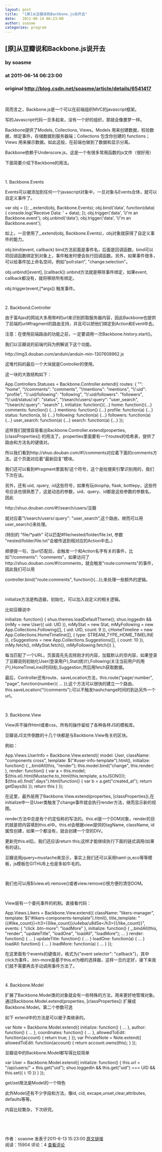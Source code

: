 ```yaml
---
layout: post
title:  "[原]从豆瓣说和Backbone.js说开去"
date:   2011-06-14 06:23:00
author: soasme
categories: program
---
```


## [原]从豆瓣说和Backbone.js说开去
### by soasme
### at 2011-06-14 06:23:00
### original <http://blog.csdn.net/soasme/article/details/6541417>

<p> </p>
<p>简而言之，Backbone.js是一个可以在前端组织MVC的javascript框架。</p>
<p>写的Javascript代码一旦多起来，没有一个好的组织，那就会像噩梦一样。</p>
<p>Backbone提供了Models, Collections, Views。Models 用来创建数据，校验数据，绑定事件，存储数据到服务器端；Collections 包含你创建的 functions；Views 用来展示数据。如此这般，在前端也做到了数据和显示分离。</p>
<p>Backbone依赖于Underscore.js，这是一个有很多常用函数的js文件（很好用）</p>
<p>下面简要介绍下Backbone的用法。</p>
<p> </p>
<p>1. Backbone.Events</p>
<p>Events可以被添加到任何一个javascript对象中，一旦对象与Events合体，就可以自定义事件了。</p>
<p>var obj = {};
_.extend(obj, Backbone.Events);
obj.bind('data', function(data) {
console.log('Receive Data: ' + data);
});
obj.trigger('data', 'I/'m an Backbone.event');
obj.unbind('data');
obj.trigger('data', 'I/'m an Backbone.event'); </p>
<p>如上，一旦使用了_.extend(obj, Backbone.Events)，obj对象就获得了自定义事件的能力。</p>
<p>obj.bind(event, callback) bind方法前面是事件名，后面是回调函数。bind可以将回调函数绑定到对象上，事件触发时便会执行回调函数。另外，如果事件很多，可以给事件加上命名空间，例如"poll:start", "change:selection"。</p>
<p>obj.unbind([event], [callback]) unbind方法就是移除事件绑定，如果event, callback都没有，就将移除所有绑定。</p>
<p>obj.trigger(event,[*args]) 触发事件。</p>
<p> </p>
<p>2. Backbond.Controller</p>
<p>由于富Ajax的网站大多用带#的url来识别抓取服务器内容，因此Backbone也提供了前端的url#fragment的路由支持，并且可以把他们绑定到Action和Event中去。</p>
<p>注意：在使用前端路由的功能之前，一定要调用一次Backbone.history.start()。</p>
<p>我们以豆瓣说的前端代码为例解说下这个功能。</p>
<p>http://img3.douban.com/anduin/anduin-min-1307608962.js</p>
<p>这堆代码的最后一个大块就是Controller的使用。</p>
<p>这一块的大致结构如下：</p>
<p>App.Controllers.Statuses = Backbone.Controller.extend({
    routes: {
        "": "home",
        "!/comments": "comments",
        "!/mentions": "mentions",
        "!/:uid": "profile",
        "!/:uid/following": "following",
        "!/:uid/followers": "followers",
        "!/:uid/status/:id": "status",
        "!/search/users/:query": "user_search",
        "!/search/:query": "search"
    },
    initialize: function(){...}
    home: function(){...}
    comments: function() {...}
    mentions: function() {...}
    profile: function(a) {...}
    status: function(a, b) {...}
    following: function(a) {...}
    followers: function(a) {...}
    user_search: function(a) {...}
    search: function(a) {...}
}); </p>
<p>这样我们就很容易看出Backbone.Controller.extend(properties, [classProperties]) 的用法了。properties里面要有一个routes的哈希表，提供了路由和方法名的键值对。</p>
<p>所以我们看到http://shuo.douban.com/#!/comments对应着下面的comments方法。这个页面对应着“最新回复”模块。</p>
<p>我们还可以看到#fragment里面有!这个符号，这个是给搜索引擎识别用的，我们下次在谈。</p>
<p>另外，还有:uid, :query, :id这些符号，如果有玩doophp, flask, bottlepy，这些符号应该也很熟悉了，这是动态的参数，uid、query、id都是这些参数的参数名，因此</p>
<p>http://shuo.douban.com/#!/search/users/豆瓣</p>
<p>就对应着"!/search/users/:query": "user_search",这个路由，继而可以用user_search()来处理。</p>
<p>(特别的 "file/*path" 可以匹配#file/nested/folder/file.txt, 参数 "nested/folder/file.txt"会被传送到相对应的Action中去。)</p>
<p>顺便提一句，当url匹配后，会触发一个和Action名字有关的事件，比如"!/comments": "comments"，如果访问了http://shuo.douban.com/#!/comments，就会触发"route:comments"的事件，因此我们可以用</p>
<p>controller.bind("route:comments", function(){...});来处理一些额外的逻辑。</p>
<p> </p>
<p>initialize方法是构造器，初始化，可以加入自定义的相关逻辑。</p>
<p>比如豆瓣说中</p>
<p>initialize: function() {
        shuo.themes.loadDefaultTheme();
        shuo.loggedIn &amp;&amp; (mMy = new User({
            uid: UID
        }), mMyStat = new Stat, mMyFollowing = new App.Collections.Following([], {
            uid: UID,
            count: 9
        }), cHomeTimeline = new App.Collections.HomeTimeline([], 
        {
            type: STREAM_TYPE_HOME_TIMELINE
        }), cSuggestions = new App.Collections.Suggestions([], {
            count: 10
        }), mMy.fetch(), mMyStat.fetch(), mMyFollowing.fetch())
    }, </p>
<p>每当匹配了一个URL，页面首先先去除刚才的内容，加载默认的空内容，如果登录了豆瓣说则初始化User(登录用户),Stat(统计),Following(关注当前用户的用户),HomeTimeLine(时间线),Suggestion,然后用fetch获取数据。</p>
<p>最后，Controller还有route、saveLocation方法，this.route("page/:number", "page", function(number){ ... });这个方法可以很快的建立一个路由，this.saveLocation("!/comments");可以不触发hashchange时间的到达另外一个url。</p>
<p> </p>
<p>3. Backbone.View</p>
<p>View并不操作html或者css，所有的操作留给了各种各样JS的模板库。</p>
<p>豆瓣说JS文件倒数的十几个块都是与Backbone.View有关的区块。</p>
<p>例如：</p>
<p>App.Views.UserInfo = Backbone.View.extend({
    model: User,
    className: "components cross",
    template: $("#user-info-template").html(),
    initialize: function() {
        _.bindAll(this, "render");
        this.model.bind("change", this.render)
    },
    render: function() {
        var a = this.model;
        $(this.el).html(Mustache.to_html(this.template, a.toJSON()));
        $(this.el).find(".days").html(function() {
            var b = a.get("created_at");
            return getDays(b)
        });
        return this
    }
}); </p>
<p>在这里，最外层用了Backbone.View.extend(properties, [classProperties]),在initialize中一旦User类触发了change事件就会执行render方法，继而显示新的视图。</p>
<p>render方法中总是有个约定俗称的写法的。this.el是一个DOM对象，render的目的就是把内容填到this.el中。this.el会根据view提供的tagName, className, id属性创建，如果一个都没有，就会创建一个空的DIV。</p>
<p>更新完this.el后，我们还应该return this;这样才能继续执行下面的链式调用(如果有的话)。</p>
<p>豆瓣说用jquery+mustache来显示，事实上我们还可以采用haml-js,eco等等模板，js模板在GITHUB上也是多如牛毛的。</p>
<p> </p>
<p>我们也可以用$(view.el).remove()或者view.remove()很方便的清空DOM。</p>
<p> </p>
<p>View层有一个委托事件的机制。直接看代码：</p>
<p>App.Views.Likers = Backbone.View.extend({
    className: &quot;likers-manager&quot;,
    template: $(&quot;#likers-components-template&quot;).html(),
    title_template: &quot;{{#like_count}}&lt;h3&gt;{{like_count}}/u4eba/u8d5e&lt;/h3&gt;{{/like_count}}&quot;,
    events: {
        &quot;click .btn-more&quot;: &quot;loadMore&quot;
    },
    initialize: function() {
        _.bindAll(this, &quot;render&quot;, &quot;updateTitle&quot;, &quot;loadOne&quot;, &quot;loadAll&quot;, &quot;loadMore&quot;);
        ...
    }
    render: function() { ... }
    updateTitle: function() { ... }
    loadOne: function(a) { ... }
    loadAll: function() { ... }
    loadMore: function(a) { ... }
}); </p>
<p>在这里面有个events的键值对，格式为{"event selector": "callback"}，其中click为事件，.btn-more是基于this.el为根的选择器，这样一旦约定好，接下来我们就不需要再去手动调用事件方法了。</p>
<p> </p>
<p>4. Backbone.Model</p>
<p>扩展了Backbone.Model类的对象就会有一些特殊的方法，用来更好地管理对象。通过Backbone.Model.extend(properties, [classProperties]) 扩展成Backbone.Model。第二个参数可选</p>
<p>如下 extend中的方法是可以被子类继承的。</p>
<p>var Note = Backbone.Model.extend({
  initialize: function() { ... },
  author: function() { ... },
  coordinates: function() { ... },
  allowedToEdit: function(account) {
    return true;
  }
});
var PrivateNote = Note.extend({
  allowedToEdit: function(account) {
    return account.owns(this);
  }
}); </p>
<p>豆瓣说中的Backbone.Model都写得比较简单</p>
<p>var User = Backbone.Model.extend({
    initialize: function() {
        this.url = &quot;/api/users/&quot; + this.get(&quot;uid&quot;);
        shuo.loggedIn &amp;&amp; this.get(&quot;uid&quot;) === UID &amp;&amp; this.set({
            i: !0
        })
    }
}); </p>
<p>get/set用法是Model的一个特色</p>
<p>此外Model还有不少字段和方法，像id, cid, excape,unset,clear,attributes, defaults等等。</p>
<p>内容比较繁杂，下次研究。</p>
<p> </p>
<p> </p>
            <div>
                作者：soasme 发表于2011-6-13 15:23:00 <a href="http://blog.csdn.net/soasme/article/details/6541417">原文链接</a>
            </div>
            <div>
            阅读：15904 评论：4 <a href="http://blog.csdn.net/soasme/article/details/6541417#comments">查看评论</a>
            </div>